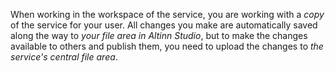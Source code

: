When working in the workspace of the service, you are working with a _copy_ of the service for your user. All changes you make are automatically saved along the way to _your file area in Altinn Studio_, but to make the changes available to others and publish them, you need to upload the changes to _the service's central file area_.